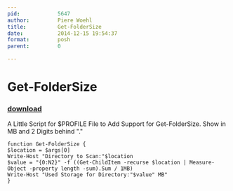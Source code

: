 ```yaml
---
pid:            5647
author:         Piere Woehl
title:          Get-FolderSize
date:           2014-12-15 19:54:37
format:         posh
parent:         0

---
```


# Get-FolderSize

### [download](Scripts\5647.ps1)

A Little Script for $PROFILE File to Add Support for Get-FolderSize.
Show in MB and 2 Digits behind "."

```posh
function Get-FolderSize {
$location = $args[0]
Write-Host "Directory to Scan:"$location
$value = "{0:N2}" -f ((Get-ChildItem -recurse $location | Measure-Object -property length -sum).Sum / 1MB)
Write-Host "Used Storage for Directory:"$value" MB"
}
```
